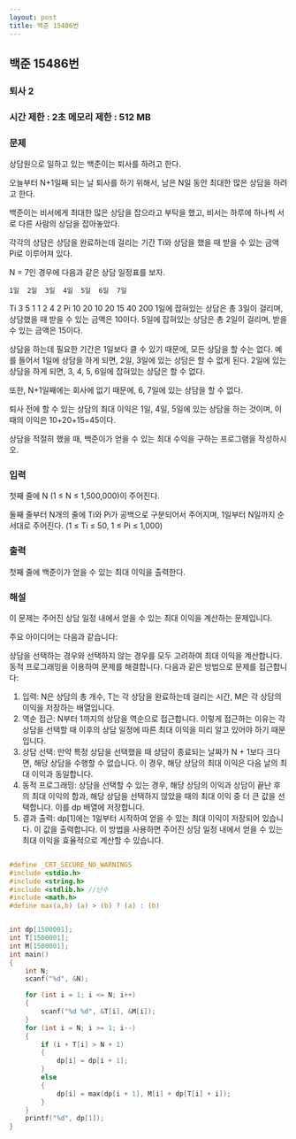 ```yaml
---
layout: post
title: 백준 15486번
---
```


<h2>백준 15486번</h2>

<h3>퇴사 2</h3>

<h3>시간 제한 : 2초   메모리 제한 : 512 MB</h3>


<h3>문제</h3>

상담원으로 일하고 있는 백준이는 퇴사를 하려고 한다.

오늘부터 N+1일째 되는 날 퇴사를 하기 위해서, 남은 N일 동안 최대한 많은 상담을 하려고 한다.

백준이는 비서에게 최대한 많은 상담을 잡으라고 부탁을 했고, 비서는 하루에 하나씩 서로 다른 사람의 상담을 잡아놓았다.

각각의 상담은 상담을 완료하는데 걸리는 기간 Ti와 상담을 했을 때 받을 수 있는 금액 Pi로 이루어져 있다.

N = 7인 경우에 다음과 같은 상담 일정표를 보자.

 	1일	2일	3일	4일	5일	6일	7일
Ti	3	5	1	1	2	4	2
Pi	10	20	10	20	15	40	200
1일에 잡혀있는 상담은 총 3일이 걸리며, 상담했을 때 받을 수 있는 금액은 10이다. 5일에 잡혀있는 상담은 총 2일이 걸리며, 받을 수 있는 금액은 15이다.

상담을 하는데 필요한 기간은 1일보다 클 수 있기 때문에, 모든 상담을 할 수는 없다. 예를 들어서 1일에 상담을 하게 되면, 2일, 3일에 있는 상담은 할 수 없게 된다. 2일에 있는 상담을 하게 되면, 3, 4, 5, 6일에 잡혀있는 상담은 할 수 없다.

또한, N+1일째에는 회사에 없기 때문에, 6, 7일에 있는 상담을 할 수 없다.

퇴사 전에 할 수 있는 상담의 최대 이익은 1일, 4일, 5일에 있는 상담을 하는 것이며, 이때의 이익은 10+20+15=45이다.

상담을 적절히 했을 때, 백준이가 얻을 수 있는 최대 수익을 구하는 프로그램을 작성하시오.
<h3>입력</h3>

첫째 줄에 N (1 ≤ N ≤ 1,500,000)이 주어진다.

둘째 줄부터 N개의 줄에 Ti와 Pi가 공백으로 구분되어서 주어지며, 1일부터 N일까지 순서대로 주어진다. (1 ≤ Ti ≤ 50, 1 ≤ Pi ≤ 1,000)


<h3>출력</h3>

첫째 줄에 백준이가 얻을 수 있는 최대 이익을 출력한다.

<h3>해설</h3>

이 문제는 주어진 상담 일정 내에서 얻을 수 있는 최대 이익을 계산하는 문제입니다.

주요 아이디어는 다음과 같습니다:

상담을 선택하는 경우와 선택하지 않는 경우를 모두 고려하여 최대 이익을 계산합니다.
동적 프로그래밍을 이용하여 문제를 해결합니다.
다음과 같은 방법으로 문제를 접근합니다:

1. 입력: N은 상담의 총 개수, T는 각 상담을 완료하는데 걸리는 시간, M은 각 상담의 이익을 저장하는 배열입니다.
2. 역순 접근: N부터 1까지의 상담을 역순으로 접근합니다. 이렇게 접근하는 이유는 각 상담을 선택할 때 이후의 상담 일정에 따른 최대 이익을 미리 알고 있어야 하기 때문입니다.
3. 상담 선택: 만약 특정 상담을 선택했을 때 상담이 종료되는 날짜가 N + 1보다 크다면, 해당 상담을 수행할 수 없습니다. 이 경우, 해당 상담의 최대 이익은 다음 날의 최대 이익과 동일합니다.
4. 동적 프로그래밍: 상담을 선택할 수 있는 경우, 해당 상담의 이익과 상담이 끝난 후의 최대 이익의 합과, 해당 상담을 선택하지 않았을 때의 최대 이익 중 더 큰 값을 선택합니다. 이를 dp 배열에 저장합니다.
5. 결과 출력: dp[1]에는 1일부터 시작하여 얻을 수 있는 최대 이익이 저장되어 있습니다. 이 값을 출력합니다.
이 방법을 사용하면 주어진 상담 일정 내에서 얻을 수 있는 최대 이익을 효율적으로 계산할 수 있습니다.

```c

#define _CRT_SECURE_NO_WARNINGS
#include <stdio.h>
#include <string.h>
#include <stdlib.h> //난수 
#include <math.h>
#define max(a,b) (a) > (b) ? (a) : (b)


int dp[1500001];
int T[1500001];
int M[1500001];
int main()
{
	int N;
	scanf("%d", &N);

	for (int i = 1; i <= N; i++)
	{
		scanf("%d %d", &T[i], &M[i]);
	}
	for (int i = N; i >= 1; i--)
	{
		if (i + T[i] > N + 1)
		{
			dp[i] = dp[i + 1];
		}
		else
		{
			dp[i] = max(dp[i + 1], M[i] + dp[T[i] + i]);
		}
	}
	printf("%d", dp[1]);
}


```